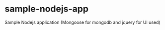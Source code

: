 sample-nodejs-app
=================

Sample Nodejs application (Mongoose for mongodb and jquery for UI used)
